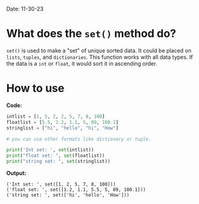 Date: 11-30-23
# What does the `set()` method do?
`set()` is used to make a "set" of unique sorted data. It could be placed on `lists`, `tuples`, and `dictionaries`. This function works with all data types. If the data is a `int` or `float`, it would sort it in ascending order.

# How to use
**Code:**
```python
intlist = [1, 5, 2, 2, 5, 7, 8, 100]
floatlist = [5.5, 1.2, 1.1, 5, 89, 100.1]
stringlist = ["hi", "hello", "hi", "How"]

# you can use other formats like dictionary or tuple.

print('Int set: ', set(intlist))
print("float set: ", set(floatlist))
print("string set: ", set(stringlist))
```
**Output:**
```
('Int set: ', set([1, 2, 5, 7, 8, 100]))
('float set: ', set([1.2, 1.1, 5.5, 5, 89, 100.1]))
('string set: ', set(['hi', 'hello', 'How']))
```
